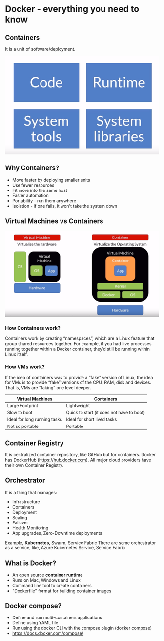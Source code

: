 # Docker - everything you need to know

## Containers
It is a unit of software/deployment.

![Container](./public/Container.png)

## Why Containers?
- Move faster by deploying smaller units
- Use fewer resources
- Fit more into the same host
- Faster automation
- Portability - run them anywhere
- Isolation - if one fails, it won't take the system down

## Virtual Machines vs Containers
![Container](./public/VMvsContainers.png)

### How Containers work?
Containers work by creating “namespaces”, which are a Linux feature that group shared resources together. For example, if you had five processes running together within a Docker container, they’d still be running within Linux itself.

### How VMs work?
If the idea of containers was to provide a “fake” version of Linux, the idea for VMs is to provide “fake” versions of the CPU, RAM, disk and devices. That is, VMs are “faking” one level deeper.

|Virtual Machines|Containers|
|---|---|
|Large Footprint|Lightweight|
|Slow to boot|Quick to start (it does not have to boot)|
|Ideal for long running tasks|Ideal for short lived tasks|
|Not so portable|Portable|

## Container Registry
It is centralized container repository, like GitHub but for containers. Docker has DockerHub (https://hub.docker.com). All major cloud providers have their own Container Registry.

## Orchestrator
It is a thing that manages:
- Infrastructure
- Containers
- Deployment
- Scaling
- Failover
- Health Monitoring
- App upgrades, Zero-Downtime deployments

Example, **Kubernetes**, Swarm, Service Fabric
There are some orchestrator as a service, like, Azure Kubernetes Service, Service Fabric

## What is Docker?
- An open source **container runtime**
- Runs on Mac, Windows and Linux
- Command line tool to create containers
- "Dockerfile" format for building container images

## Docker compose?
- Define and run multi-containers applications
- Define using YAML file
- Run using the docker CLI with the compose plugin (docker compose)
- https://docs.docker.com/compose/